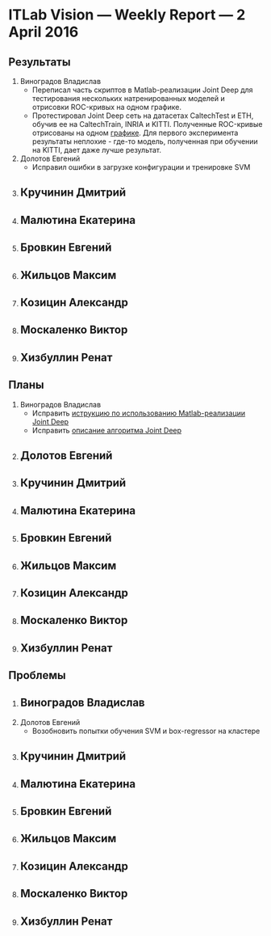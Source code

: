 ﻿# ITLab Vision — Weekly Report — 2 April 2016

## Результаты

  1. Виноградов Владислав
     - Переписал часть скриптов в Matlab-реализации Joint Deep для тестирования нескольких натренированных моделей и отрисовки ROC-кривых на одном графике.
     - Протестировал Joint Deep сеть на датасетах CaltechTest и ETH, обучив ее на CaltechTrain, INRIA и KITTI. Полученные ROC-кривые отрисованы на одном [графике](https://github.com/ITLab-Vision/pedestrian-detection/pull/13/files). Для первого эксперимента результаты неплохие - где-то модель, полученная при обучении на KITTI, дает даже лучше результат.
  1. Долотов Евгений
     - Исправил ошибки в загрузке конфигурации и тренировке SVM
  1. Кручинин Дмитрий
     -
  1. Малютина Екатерина
     -
  1. Бровкин Евгений
     -
  1. Жильцов Максим
     -
  1. Козицин Александр
     -
  1. Москаленко Виктор
     -
  1. Хизбуллин Ренат
     -

## Планы

  1. Виноградов Владислав
     - Исправить [иструкцию по использованию Matlab-реализации Joint Deep](https://docs.google.com/document/d/12YlanTRbkZM6u7VLhXs6HoD3VpaB0y_Ahfy5ute3DQI/edit?usp=sharing)
     - Исправить [описание алгоритма Joint Deep](https://docs.google.com/document/d/1sP9YStjpb_to9NayodcGxPS1F2qcJ7uG8l6uRiRZovE/edit?usp=sharing)
  1. Долотов Евгений
     -
  1. Кручинин Дмитрий
     -
  1. Малютина Екатерина
     -
  1. Бровкин Евгений
     -
  1. Жильцов Максим
     -
  1. Козицин Александр
     -
  1. Москаленко Виктор
     -
  1. Хизбуллин Ренат
     -

## Проблемы
  1. Виноградов Владислав
     -
  1. Долотов Евгений
     - Возобновить попытки обучения SVM и box-regressor на кластере
  1. Кручинин Дмитрий
     -
  1. Малютина Екатерина
     -
  1. Бровкин Евгений
     -
  1. Жильцов Максим
     -
  1. Козицин Александр
     -
  1. Москаленко Виктор
     -
  1. Хизбуллин Ренат
     -
